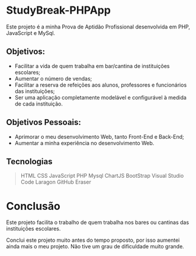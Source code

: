 # StudyBreak-PHPApp
 Este projeto é a minha Prova de Aptidão Profissional desenvolvida em PHP, JavaScript e MySql.

## Objetivos:
 - Facilitar a vida de quem trabalha em bar/cantina de instituições escolares;
 - Aumentar o número de vendas;
 - Facilitar a reserva de refeições aos alunos, professores e funcionários das instituições;
 - Ser uma aplicação completamente modelável e configurável à medida de cada instituição.

## Objetivos Pessoais:
 - Aprimorar o meu desenvolvimento Web, tanto Front-End e Back-End;
 - Aumentar a minha experiência no desenvolvimento Web.

## Tecnologias
 > HTML
 > CSS
 > JavaScript
 > PHP
 > Mysql
 > ChartJS
 > BootStrap
 > Visual Studio Code
 > Laragon
 > GitHub
 > Eraser

# Conclusão
 Este projeto facilita o trabalho de quem trabalha nos bares ou cantinas das instituições escolares.

 Conclui este projeto muito antes do tempo proposto, por isso aumentei ainda mais o meu projeto. 
 Não tive um grau de dificuldade muito grande.
